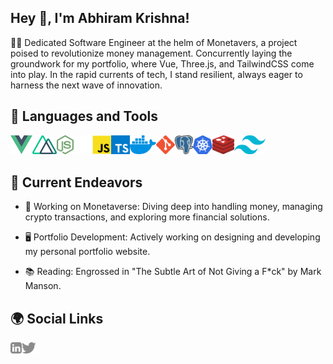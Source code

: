 ## Hey 👋, I'm Abhiram Krishna!
👨‍💻 Dedicated Software Engineer at the helm of Monetavers, a project poised to revolutionize money management. Concurrently laying the groundwork for my portfolio, where Vue, Three.js, and TailwindCSS come into play. In the rapid currents of tech, I stand resilient, always eager to harness the next wave of innovation.

<!-- <img align="right" alt="SVG" src="https://github.com/AbhiramKrishnaM/AbhiramKrishnaM/blob/master/assets/coding.svg" width="360px" /> -->
  
## 🔨 Languages and Tools
<a href="https://vuejs.org/" target="_blank"> 
  <img align="left" src="https://github.com/AbhiramKrishnaM/AbhiramKrishnaM/blob/master/icons/vuejs.png" alt="Vue Js" height="30px"/> 
</a>

<a href="https://nuxtjs.org/" target="_blank"> 
  <img align="left" src="https://github.com/AbhiramKrishnaM/AbhiramKrishnaM/blob/master/icons/nuxtjs.png" alt="Nuxt Js" height="30px"/> 
</a>

<!-- <a href="https://svelte.dev/" target="_blank"><img align="left" alt="Python" height ="30px" src="https://github.com/AbhiramKrishnaM/AbhiramKrishnaM/blob/master/icons/svelte.png"></a> -->
<!-- <a href="https://go.dev/" target="_blank"> <img align="left" alt="Android" height ="30px" src="https://github.com/AbhiramKrishnaM/AbhiramKrishnaM/blob/master/icons/go.png"> </a> -->

<a href="https://nodejs.dev/" target="_blank">
  <img align="left" alt="Node Js" height ="30px" src="https://github.com/AbhiramKrishnaM/AbhiramKrishnaM/blob/master/icons/node.png" height="30px">
</a>

<a href="https://expressjs.com/" target="_blank">
  <img align="left" alt="Express Js" src="https://github.com/AbhiramKrishnaM/AbhiramKrishnaM/blob/master/icons/express-js.png" height="30px">
</a>



<a href="https://developer.mozilla.org/en-US/docs/Web/JavaScript" target="_blank"> 
  <img align="left" src="https://github.com/AbhiramKrishnaM/AbhiramKrishnaM/blob/master/icons/javascript.png" alt="Javascript" height="30px"/> 
</a>

<a href="https://www.typescriptlang.org/" target="_blank"> 
  <img align="left" alt="Typescript" height="30px"  src="https://github.com/AbhiramKrishnaM/AbhiramKrishnaM/blob/master/icons/typescript.png"> 
</a>


<a href="https://www.docker.com/" target="_blank">
  <img align="left" alt="Docker" height="30px" src="https://github.com/AbhiramKrishnaM/AbhiramKrishnaM/blob/master/icons/docker.png">
</a>

<a href="https://git-scm.com/" target="_blank">
  <img align="left" alt="Git" height="30px" src="https://github.com/AbhiramKrishnaM/AbhiramKrishnaM/blob/master/icons/git.png">
</a>

<a href="https://www.postgresql.org/" target="_blank">
  <img align="left" alt="Postgres" height ="30px" src="https://github.com/AbhiramKrishnaM/AbhiramKrishnaM/blob/master/icons/postgres.png">
</a>

<a href="https://kubernetes.io/" target="_blank">
  <img src="https://github.com/AbhiramKrishnaM/AbhiramKrishnaM/blob/master/icons/kubernetes.png" align="left" alt="Kubernetes" height='30px'/>
</a>

<!-- <a href="https://aws.amazon.com/" target="_blank">
  <img src="https://github.com/AbhiramKrishnaM/AbhiramKrishnaM/blob/master/icons/aws.png" align="left" alt="git" height='30px'/>
</a> -->


<a href="https://redis.io" target="_blank">
  <img src="https://github.com/AbhiramKrishnaM/AbhiramKrishnaM/blob/master/icons/redis.png" align="left" alt="git" height='30px'/>
</a>
<a href="https://tailwindcss.com/" target="_blank">
  <img align="left" alt="Typescirpt" height="30px" src="https://github.com/AbhiramKrishnaM/AbhiramKrishnaM/blob/master/icons/tailwind.png">
</a>
<br>
<br>

## 🚀 Current Endeavors
- 🌌 Working on Monetaverse: Diving deep into handling money, managing crypto transactions, and exploring more financial solutions.

- 🖥️ Portfolio Development: Actively working on designing and developing my personal portfolio website.

- 📚 Reading: Engrossed in "The Subtle Art of Not Giving a F*ck" by Mark Manson.

## 🌍 Social Links
<a href='https://www.linkedin.com/in/abhiram-krishna/'><img align='left' alt="linkedin" src="https://github.com/AbhiramKrishnaM/AbhiramKrishnaM/blob/master/assets/linkedin.svg" height='18px'/></a>
<a href='https://twitter.com/AbhiramKrishnaM'><img align='left' alt="twitter" src="https://github.com/AbhiramKrishnaM/AbhiramKrishnaM/blob/master/assets/twitter.svg" height='18px'/></a>
<br/>
